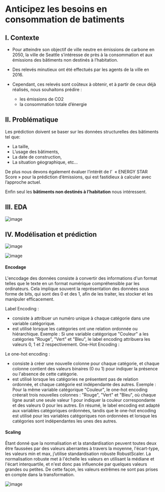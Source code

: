 # Anticipez les besoins en consommation de batiments

## I. Contexte
  - Pour atteindre son objectif de ville neutre en émissions de carbone en 2050, la ville de Seattle s’intéresse de près à la consommation et aux émissions des bâtiments non destinés à l’habitation.
  
  - Des relevés minutieux ont été effectués par les agents de la ville en 2016.
  
  - Cependant, ces relevés sont coûteux à obtenir, et à partir de ceux déjà réalisés, nous souhaitons prédire :
    - les émissions de CO2 
    - la consommation totale d’énergie

## II. Problématique
Les prédiction doivent se baser sur les données structurelles des bâtiments  tel que:
  - La taille,
  - L’usage des bâtiments, 
  - La date de construction, 
  - La situation géographique, etc…

De plus nous devons également évaluer l’intérêt de l’  « ENERGY STAR Score » pour la prédiction d’émissions, qui est fastidieux à calculer avec l’approche actuel. 

Enfin seul les **bâtiments non destinés à l’habitation** nous intéressent. 

## III. EDA
![image](https://github.com/kevin-EK/P4-Anticipez-les-besoins-en-consommation-de-batiments/assets/69479292/ba4790ac-0d60-4d4b-9527-48ae0012a5c9)

## IV. Modélisation et prédiction

![image](https://github.com/kevin-EK/P4-Anticipez-les-besoins-en-consommation-de-batiments/assets/69479292/feeef8c0-863a-45bc-8bbf-8a342670c666)

![image](https://github.com/kevin-EK/P4-Anticipez-les-besoins-en-consommation-de-batiments/assets/69479292/f0d195f8-5bdc-47e5-8ba1-cdabf393fad4)

#### Encodage

L'encodage des données consiste à convertir des informations d'un format telles que le texte en un format numérique compréhensible par les ordinateurs. Cela implique souvent la représentation des données sous forme de bits, qui sont des 0 et des 1, afin de les traiter, les stocker et les manipuler efficacement.

Label Encoding :
  - consiste à attribuer un numéro unique à chaque catégorie dans une variable catégorique.
  - est utilisé lorsque les catégories ont une relation ordonnée ou hiérarchique.
Exemple : Si une variable catégorique "Couleur" a les catégories "Rouge", "Vert" et "Bleu", le label encoding attribuera les valeurs 0, 1 et 2 respectivement.
One-Hot Encoding :

Le one-hot encoding :
  - consiste à créer une nouvelle colonne pour chaque catégorie, et chaque colonne contient des valeurs binaires (0 ou 1) pour indiquer la présence ou l'absence de cette catégorie.
  - est utilisé lorsque les catégories ne présentent pas de relation ordonnée, et chaque catégorie est indépendante des autres.
Exemple : Pour la même variable catégorique "Couleur", le one-hot encoding créerait trois nouvelles colonnes : "Rouge", "Vert" et "Bleu", où chaque ligne aurait une seule valeur 1 pour indiquer la couleur correspondante et des valeurs 0 pour les autres.
En résumé, le label encoding est adapté aux variables catégoriques ordonnées, tandis que le one-hot encoding est utilisé pour les variables catégoriques non ordonnées et lorsque les catégories sont indépendantes les unes des autres.

#### Scaling

Étant donné que la normalisation et la standardisation peuvent toutes deux être faussées par des valeurs aberrantes à travers la moyenne, l'écart-type, les valeurs min et max, j’utilise standardisation robuste RobustScaler.
 La normalisation robuste met à l'échelle les valeurs en utilisant la médiane et l'écart interquartile, et n'est donc pas influencée par quelques valeurs grandes ou petites. De cette façon, les valeurs extrêmes ne sont pas prises en compte dans la transformation.

 ![image](https://github.com/kevin-EK/P4-Anticipez-les-besoins-en-consommation-de-batiments/assets/69479292/3012e888-a90b-42f2-8ac1-f1d2d6de72f0)
